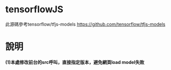 # tensorflowJS
此源碼參考tensorflow/tfjs-models
https://github.com/tensorflow/tfjs-models

##

# 說明
#### (1)本處修改前台的src呼叫，直接指定版本，避免網頁load model失敗  
##### <script src="https://cdn.jsdelivr.net/npm/@tensorflow/tfjs@0.9.0">
##### <script src="https://cdn.jsdelivr.net/npm/@tensorflow-models/coco-ssd@1.1.0">
    
  ##
  
#### (2)bbox屬性
##### const result = await model.detect(image);
##### ....
##### 此處result是辨識結果物件bbox，具備以下三個屬性~
##### [{
  ##### bbox: [x, y, width, height],
  ##### class: "cat",
  ##### score: 0.8380282521247864
##### }]  

  
 ## 
  
#### (3)多個bbox
##### bbox輸出若有3個，result[i]的i會是0,1,2，分別代表三個bbox
##### result[0].bbox, .class, .score
##### result[1].bbox, .class, .score
##### result[].bbox, .class, .score

